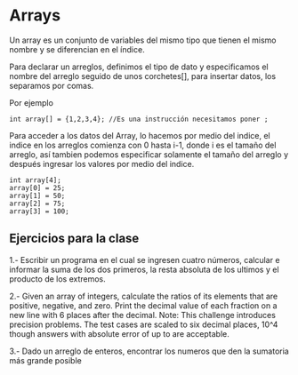 # Arrays

Un array es un conjunto de variables del mismo tipo que tienen el mismo nombre y se diferencian en el índice.

Para declarar un arreglos, definimos el tipo de dato y especificamos el nombre del arreglo seguido de unos corchetes[], para insertar datos, los separamos por comas.

Por ejemplo

```
int array[] = {1,2,3,4}; //Es una instrucción necesitamos poner ;
```
Para acceder a los datos del Array, lo hacemos por medio del indice, el indice en los arreglos comienza con 0 hasta i-1, donde i es el tamaño del arreglo, así
tambien podemos especificar solamente el tamaño del arreglo y después ingresar los valores por medio del indice.
```
int array[4];
array[0] = 25;
array[1] = 50;
array[2] = 75;
array[3] = 100;
```

## Ejercicios para la clase

1.- Escribir un programa en el cual se ingresen cuatro números, calcular e informar la suma de los dos primeros, la resta absoluta de los ultimos
y el producto de los extremos.

2.- Given an array of integers, calculate the ratios of its elements that are positive, negative, and zero.
Print the decimal value of each fraction on a new line with 6 places after the decimal.
Note: This challenge introduces precision problems. The test cases are scaled to six decimal places, 10^4
though answers with absolute error of up to  are acceptable.

3.- Dado un arreglo de enteros, encontrar los numeros que den la sumatoria más grande posible

